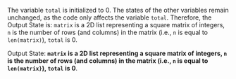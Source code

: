 The variable `total` is initialized to 0. The states of the other variables remain unchanged, as the code only affects the variable `total`. Therefore, the Output State is: `matrix` is a 2D list representing a square matrix of integers, `n` is the number of rows (and columns) in the matrix (i.e., `n` is equal to `len(matrix)`), `total` is 0.

Output State: **`matrix` is a 2D list representing a square matrix of integers, `n` is the number of rows (and columns) in the matrix (i.e., `n` is equal to `len(matrix}`), `total` is 0**.
